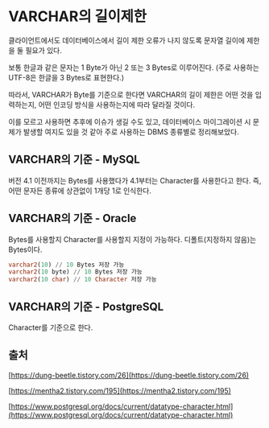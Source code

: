 # VARCHAR의 길이제한

클라이언트에서도 데이터베이스에서 길이 제한 오류가 나지 않도록 문자열 길이에 제한을 둘 필요가 있다.

보통 한글과 같은 문자는 1 Byte가 아닌 2 또는 3 Bytes로 이루어진다. (주로 사용하는 UTF-8은 한글을 3 Bytes로 표현한다.)

따라서, VARCHAR가 Byte를 기준으로 한다면 VARCHAR의 길이 제한은 어떤 것을 입력하는지, 어떤 인코딩 방식을 사용하는지에 따라 달라질 것이다.

이를 모르고 사용하면 추후에 이슈가 생길 수도 있고, 데이터베이스 마이그레이션 시 문제가 발생할 여지도 있을 것 같아 주로 사용하는 DBMS 종류별로 정리해보았다.

## VARCHAR의 기준 - MySQL

버전 4.1 이전까지는 Bytes를 사용했다가 4.1부터는 Character를 사용한다고 한다. 즉, 어떤 문자든 종류에 상관없이 1개당 1로 인식한다.

## VARCHAR의 기준 - Oracle

Bytes를 사용할지 Character를 사용할지 지정이 가능하다. 디폴트(지정하지 않음)는 Bytes이다.

```sql
varchar2(10) // 10 Bytes 저장 가능
varchar2(10 byte) // 10 Bytes 저장 가능
varchar2(10 char) // 10 Character 저장 가능
```

## VARCHAR의 기준 - PostgreSQL

Character를 기준으로 한다.

## 출처

[https://dung-beetle.tistory.com/26](https://dung-beetle.tistory.com/26)

[https://mentha2.tistory.com/195](https://mentha2.tistory.com/195)

[https://www.postgresql.org/docs/current/datatype-character.html](https://www.postgresql.org/docs/current/datatype-character.html)
